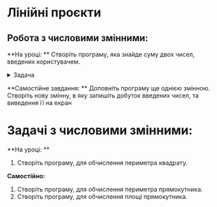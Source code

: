 # Лінійні проєкти


## Робота з числовими змінними: 

**На уроці: **
Створіть програму, яка знайде суму двох чисел, введених користувачем.
<details>
  <summary>
    Задача
  </summary>
  ```python
    a=int(input("Введіть перше число:"))
    b=int(input("Введіть друге число:"))
    c = a+b
    print("Сума: ",c)  
  ```
</details>

**Самостійне завдання: **
Доповніть програму ще однією  змінною. Створіть нову змінну, в яку запишіть добуток введених чисел, та виведення її на екран


# Задачі з числовими змінними: 

**На уроці: **
1. Створіть програму, для обчислення периметра квадрату. 

**Самостійно:**
1. Створіть програму, для обчислення периметра прямокутника.
2. Створіть програму, для обчислення площі прямокутника.
